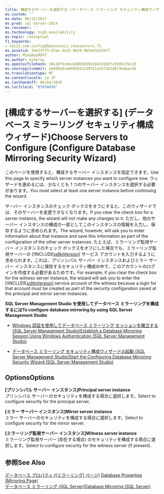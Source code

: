 ```yaml
---
title: 構成するサーバーを選択する (データベース ミラーリング セキュリティ構成ウィザード) | Microsoft Docs
ms.custom: ''
ms.date: 06/13/2017
ms.prod: sql-server-2014
ms.reviewer: ''
ms.technology: high-availability
ms.topic: conceptual
f1_keywords:
- sql12.swb.configdbmsecurwiz.choosesrvrs.f1
ms.assetid: 59e23ff3-d7ee-4e32-9629-0b54d3a258f7
author: MikeRayMSFT
ms.author: mikeray
ms.openlocfilehash: 18e36f5c8ec020b3859dc847d1bbfc019817bcd3
ms.sourcegitcommit: ad4d92dce894592a259721a1571b1d8736abacdb
ms.translationtype: MT
ms.contentlocale: ja-JP
ms.lasthandoff: 08/04/2020
ms.locfileid: "87634039"
---
```

# <a name="choose-servers-to-configure-configure-database-mirroring-security-wizard"></a><span data-ttu-id="90fc2-102">[構成するサーバーを選択する] (データベース ミラーリング セキュリティ構成ウィザード)</span><span class="sxs-lookup"><span data-stu-id="90fc2-102">Choose Servers to Configure (Configure Database Mirroring Security Wizard)</span></span>
  <span data-ttu-id="90fc2-103">このページを使用すると、構成するサーバー インスタンスを指定できます。</span><span class="sxs-lookup"><span data-stu-id="90fc2-103">Use this page to specify which server instances you want to configure now.</span></span> <span data-ttu-id="90fc2-104">ウィザードを進めるには、少なくとも 1 つのサーバー インスタンスを選択する必要があります。</span><span class="sxs-lookup"><span data-stu-id="90fc2-104">You must select at least one server instance before continuing the wizard.</span></span>  
  
 <span data-ttu-id="90fc2-105">サーバー インスタンスのチェック ボックスをオフにすると、このウィザードでは、そのサーバーを変更できなくなります。</span><span class="sxs-lookup"><span data-stu-id="90fc2-105">If you clear the check box for a server instance, the wizard will not make any changes to it.</span></span> <span data-ttu-id="90fc2-106">ただし、他のサーバー インスタンスの構成の一部としてこのインスタンスの情報を入力し、保存するように求められます。</span><span class="sxs-lookup"><span data-stu-id="90fc2-106">The wizard, however, will ask you to enter information about that instance and save this information as part of the configuration of the other server instances.</span></span> <span data-ttu-id="90fc2-107">たとえば、ミラーリング監視サーバー インスタンスのチェック ボックスをオフにした場合でも、ミラーリング監視サーバーの [!INCLUDE[ssNoVersion](../../includes/ssnoversion-md.md)] サービス アカウントを入力するように求められます。これは、プリンシパル サーバー インスタンスおよびミラー サーバー インスタンスに保存するセキュリティ構成の中で、このアカウントのログインを作成する必要があるためです。</span><span class="sxs-lookup"><span data-stu-id="90fc2-107">For example, if you clear the check box for the witness server instance, the wizard will ask you to enter the [!INCLUDE[ssNoVersion](../../includes/ssnoversion-md.md)] service account of the witness because a login for that account must be created as part of the security configuration saved at the principal and mirror server instances.</span></span>  
  
 <span data-ttu-id="90fc2-108">**SQL Server Management Studio を使用してデータベース ミラーリングを構成するには**</span><span class="sxs-lookup"><span data-stu-id="90fc2-108">**To configure database mirroring by using SQL Server Management Studio**</span></span>  
  
-   [<span data-ttu-id="90fc2-109">Windows 認証を使用してデータベース ミラーリング セッションを確立する &#40;SQL Server Management Studio&#41;</span><span class="sxs-lookup"><span data-stu-id="90fc2-109">Establish a Database Mirroring Session Using Windows Authentication &#40;SQL Server Management Studio&#41;</span></span>](establish-database-mirroring-session-windows-authentication.md)  
  
-   [<span data-ttu-id="90fc2-110">データベース ミラーリング セキュリティ構成ウィザードの起動 &#40;SQL Server Management Studio&#41;</span><span class="sxs-lookup"><span data-stu-id="90fc2-110">Start the Configuring Database Mirroring Security Wizard &#40;SQL Server Management Studio&#41;</span></span>](start-the-configuring-database-mirroring-security-wizard.md)  
  
## <a name="options"></a><span data-ttu-id="90fc2-111">Options</span><span class="sxs-lookup"><span data-stu-id="90fc2-111">Options</span></span>  
 <span data-ttu-id="90fc2-112">**[プリンシパル サーバー インスタンス]**</span><span class="sxs-lookup"><span data-stu-id="90fc2-112">**Principal server instance**</span></span>  
 <span data-ttu-id="90fc2-113">プリンシパル サーバーのセキュリティを構成する場合に選択します。</span><span class="sxs-lookup"><span data-stu-id="90fc2-113">Select to configure security for the principal server.</span></span>  
  
 <span data-ttu-id="90fc2-114">**[ミラー サーバー インスタンス]**</span><span class="sxs-lookup"><span data-stu-id="90fc2-114">**Mirror server instance**</span></span>  
 <span data-ttu-id="90fc2-115">ミラー サーバーのセキュリティを構成する場合に選択します。</span><span class="sxs-lookup"><span data-stu-id="90fc2-115">Select to configure security for the mirror server.</span></span>  
  
 <span data-ttu-id="90fc2-116">**[ミラーリング監視サーバー インスタンス]**</span><span class="sxs-lookup"><span data-stu-id="90fc2-116">**Witness server instance**</span></span>  
 <span data-ttu-id="90fc2-117">ミラーリング監視サーバー (存在する場合) のセキュリティを構成する場合に選択します。</span><span class="sxs-lookup"><span data-stu-id="90fc2-117">Select to configure security for the witness server (if present).</span></span>  
  
## <a name="see-also"></a><span data-ttu-id="90fc2-118">参照</span><span class="sxs-lookup"><span data-stu-id="90fc2-118">See Also</span></span>  
 <span data-ttu-id="90fc2-119">[データベース プロパティ &#40;[ミラーリング] ページ&#41;](../../relational-databases/databases/database-properties-mirroring-page.md) </span><span class="sxs-lookup"><span data-stu-id="90fc2-119">[Database Properties &#40;Mirroring Page&#41;](../../relational-databases/databases/database-properties-mirroring-page.md) </span></span>  
 [<span data-ttu-id="90fc2-120">データベース ミラーリング &#40;SQL Server&#41;</span><span class="sxs-lookup"><span data-stu-id="90fc2-120">Database Mirroring &#40;SQL Server&#41;</span></span>](database-mirroring-sql-server.md)  
  
  
